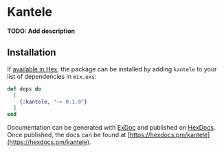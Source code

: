 # Kantele

**TODO: Add description**

## Installation

If [available in Hex](https://hex.pm/docs/publish), the package can be installed
by adding `kantele` to your list of dependencies in `mix.exs`:

```elixir
def deps do
  [
    {:kantele, "~> 0.1.0"}
  ]
end
```

Documentation can be generated with [ExDoc](https://github.com/elixir-lang/ex_doc)
and published on [HexDocs](https://hexdocs.pm). Once published, the docs can
be found at [https://hexdocs.pm/kantele](https://hexdocs.pm/kantele).

